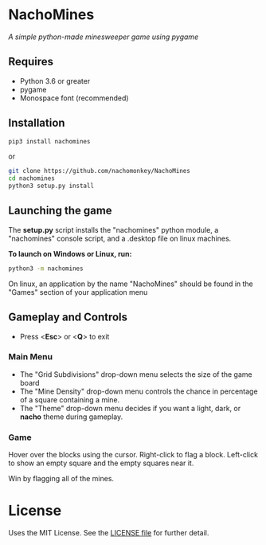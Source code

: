 # NachoMines
*A simple python-made minesweeper game using pygame*
## Requires
* Python 3.6 or greater
* pygame
* Monospace font (recommended)

## Installation

```bash
pip3 install nachomines
```
or

```bash
git clone https://github.com/nachomonkey/NachoMines
cd nachomines
python3 setup.py install
```

## Launching the game

The **setup.py** script installs the "nachomines" python module, a "nachomines" console script, and a .desktop file on linux machines.

**To launch on Windows or Linux, run:**
```bash
python3 -m nachomines
```

On linux, an application by the name "NachoMines" should be found in the "Games" section of your application menu

## Gameplay and Controls
* Press <**Esc**> or <**Q**> to exit
### Main Menu

* The "Grid Subdivisions" drop-down menu selects the size of the game board
* The "Mine Density" drop-down menu controls the chance in percentage of a square containing a mine.
* The "Theme" drop-down menu decides if you want a light, dark, or **nacho** theme during gameplay.

### Game
Hover over the blocks using the cursor. Right-click to flag a block.
Left-click to show an empty square and the empty squares near it.

Win by flagging all of the mines.

# License
Uses the MIT License. See the [LICENSE file](https://github.com/nachomonkey/NachoMines/blob/master/LICENSE) for further detail.
